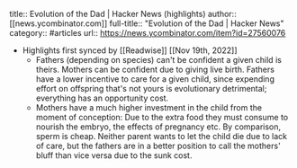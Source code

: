 title:: Evolution of the Dad | Hacker News (highlights)
author:: [[news.ycombinator.com]]
full-title:: "Evolution of the Dad | Hacker News"
category:: #articles
url:: https://news.ycombinator.com/item?id=27560076

- Highlights first synced by [[Readwise]] [[Nov 19th, 2022]]
	- Fathers (depending on species) can't be confident a given child is theirs. Mothers can be confident due to giving live birth. Fathers have a lower incentive to care for a given child, since expending effort on offspring that's not yours is evolutionary detrimental; everything has an opportunity cost.
	- Mothers have a much higher investment in the child from the moment of conception: Due to the extra food they must consume to nourish the embryo, the effects of pregnancy etc. By comparison, sperm is cheap. Neither parent wants to let the child die due to lack of care, but the fathers are in a better position to call the mothers' bluff than vice versa due to the sunk cost.